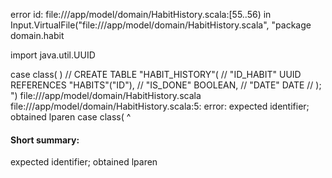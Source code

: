 error id: file://<WORKSPACE>/app/model/domain/HabitHistory.scala:[55..56) in Input.VirtualFile("file://<WORKSPACE>/app/model/domain/HabitHistory.scala", "package domain.habit

import java.util.UUID

case class(
)
// CREATE TABLE "HABIT_HISTORY"(
//   "ID_HABIT" UUID REFERENCES "HABITS"("ID"),
//   "IS_DONE" BOOLEAN,
//   "DATE" DATE
// );
")
file://<WORKSPACE>/app/model/domain/HabitHistory.scala
file://<WORKSPACE>/app/model/domain/HabitHistory.scala:5: error: expected identifier; obtained lparen
case class(
          ^
#### Short summary: 

expected identifier; obtained lparen